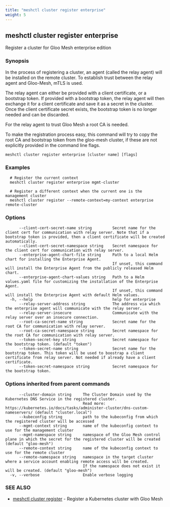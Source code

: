 ```yaml
---
title: "meshctl cluster register enterprise"
weight: 5
---
```

## meshctl cluster register enterprise

Register a cluster for Gloo Mesh enterprise edition

### Synopsis

In the process of registering a cluster, an agent (called the relay agent)
will be installed on the remote cluster. To establish trust between the relay agent and
Gloo-Mesh, mTLS is used.

The relay agent can either be provided with a client certificate, or a bootstrap token. If provided
with a bootstrap token, the relay agent will then exchange it for a client certificate and save it
as a secret in the cluster. Once the client certificate secret exists, the bootstrap token is no
longer needed and can be discarded.

For the relay agent to trust Gloo Mesh a root CA is needed.

To make the registration process easy, this command will try to copy the root CA and 
bootstrap token from the gloo-mesh cluster, if these are not explicitly provided in the command line flags.


```
meshctl cluster register enterprise [cluster name] [flags]
```

### Examples

```
  # Register the current context
  meshctl cluster register enterprise mgmt-cluster

  # Register a different context when the current one is the management cluster
  meshctl cluster register --remote-context=my-context enterprise remote-cluster
```

### Options

```
      --client-cert-secret-name string         Secret name for the client cert for communication with relay server. Note that if a bootstrap token is provided, then a client certificate will be created automatically.
      --client-cert-secret-namespace string    Secret namespace for the client cert for communication with relay server.
      --enterprise-agent-chart-file string     Path to a local Helm chart for installing the Enterprise Agent.
                                               If unset, this command will install the Enterprise Agent from the publicly released Helm chart.
      --enterprise-agent-chart-values string   Path to a Helm values.yaml file for customizing the installation of the Enterprise Agent.
                                               If unset, this command will install the Enterprise Agent with default Helm values.
  -h, --help                                   help for enterprise
      --relay-server-address string            The address via which the enterprise agent will communicate with the relay server.
      --relay-server-insecure                  Communicate with the relay server over an insecure connection.
      --root-ca-secret-name string             Secret name for the root CA for communication with relay server.
      --root-ca-secret-namespace string        Secret namespace for the root CA for communication with relay server.
      --token-secret-key string                Secret namespace for the bootstrap token. (default "token")
      --token-secret-name string               Secret name for the bootstrap token. This token will be used to boostrap a client certificate from relay server. Not needed if already have a client certificate.
      --token-secret-namespace string          Secret namespace for the bootstrap token.
```

### Options inherited from parent commands

```
      --cluster-domain string     The Cluster Domain used by the Kubernetes DNS Service in the registered cluster. 
                                  Read more: https://kubernetes.io/docs/tasks/administer-cluster/dns-custom-nameservers/ (default "cluster.local")
      --kubeconfig string         path to the kubeconfig from which the registered cluster will be accessed
      --mgmt-context string       name of the kubeconfig context to use for the management cluster
      --mgmt-namespace string     namespace of the Gloo Mesh control plane in which the secret for the registered cluster will be created (default "gloo-mesh")
      --remote-context string     name of the kubeconfig context to use for the remote cluster
      --remote-namespace string   namespace in the target cluster where a service account enabling remote access will be created.
                                  If the namespace does not exist it will be created. (default "gloo-mesh")
  -v, --verbose                   Enable verbose logging
```

### SEE ALSO

* [meshctl cluster register](../meshctl_cluster_register)	 - Register a Kubernetes cluster with Gloo Mesh

